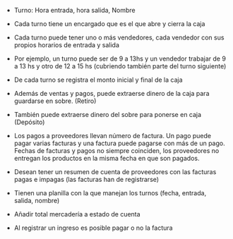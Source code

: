 * Turno: Hora entrada, hora salida, Nombre

* Cada turno tiene un encargado que es el que abre y cierra la caja

* Cada turno puede tener uno o más vendedores, cada vendedor con sus propios horarios de entrada y salida

* Por ejemplo, un turno puede ser de 9 a 13hs y un vendedor trabajar de 9 a 13 hs y otro de 12 a 15 hs (cubriendo también parte del turno siguiente)

* De cada turno se registra el monto inicial y final de la caja

* Además de ventas y pagos, puede extraerse dinero de la caja para guardarse en sobre. (Retiro)

* También puede extraerse dinero del sobre para ponerse en caja (Depósito)

* Los pagos a proveedores llevan número de factura. Un pago puede pagar varias facturas y una factura puede pagarse con más de un pago. Fechas de facturas y pagos no siempre coinciden, los proveedores no entregan los productos en la misma fecha en que son pagados.

* Desean tener un resumen de cuenta de proveedores con las facturas pagas e impagas (las facturas han de registrarse)

* Tienen una planilla con la que manejan los turnos (fecha, entrada, salida, nombre)

* Añadir total mercadería a estado de cuenta

* Al registrar un ingreso es posible pagar o no la factura